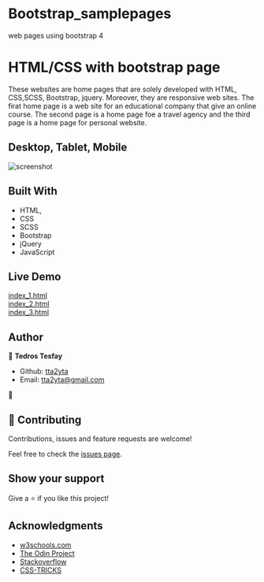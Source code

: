 # Bootstrap_samplepages
web pages using bootstrap 4
# HTML/CSS with bootstrap page 

These websites are home pages that are solely developed with HTML, CSS,SCSS, Bootstrap, jquery. Moreover, they are responsive web sites. The firat home page is a web site for an educational company that give an online course.
The second page is a home page foe a travel agency and the third page is a home page for personal website.

## Desktop, Tablet, Mobile

![screenshot](./images/ezgif.com-gif-maker.gif)


## Built With

- HTML,
- CSS
- SCSS
- Bootstrap
- jQuery
- JavaScript

## Live Demo

<a href="https://rawcdn.githack.com/tta2yta/Bootstrap_samplepages/35fd590673a6ec77206fc29ecf2604b228637cbe/index.html">index_1.html</a> <br>
<a href="https://rawcdn.githack.com/tta2yta/Bootstrap_samplepages/1f323ed6e62bdddb9f4670fb3db400e9d1278e75/index_2.html">index_2.html</a> <br>
<a href="https://rawcdn.githack.com/tta2yta/Bootstrap_samplepages/35fd590673a6ec77206fc29ecf2604b228637cbe/index_3.html">index_3.html</a> 

## Author

👤 **Tedros Tesfay**

- Github: [tta2yta](https://github.com/tta2yta)
- Email: tta2yta@gmail.com

👤

## 🤝 Contributing

Contributions, issues and feature requests are welcome!

Feel free to check the <a href="https://github.com/tta2yta/Bootstrap_samplepages/issues" target="_blank">issues page</a>.

## Show your support

Give a ⭐️ if you like this project!

## Acknowledgments

- <a href="https://www.w3schools.com/" target="_blank">w3schools.com</a>
- <a href="https://www.theodinproject.com/" target="_blank">The Odin Project</a>
- <a href="https://www.stackoverflow.com/" target="_blank">Stackoverflow</a>
- <a href="https://css-tricks.com/" target="_blank">CSS-TRICKS</a>
